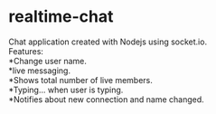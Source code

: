 # realtime-chat

Chat application created with Nodejs using socket.io.  
Features:  
*Change user name.  
*live messaging.  
*Shows total number of live members.  
*Typing... when user is typing.  
*Notifies about new connection and name changed.  
